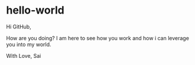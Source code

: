 # hello-world

Hi GitHub,

How are you doing? I am here to see how you work and how i can leverage you into my world.

With Love,
Sai
